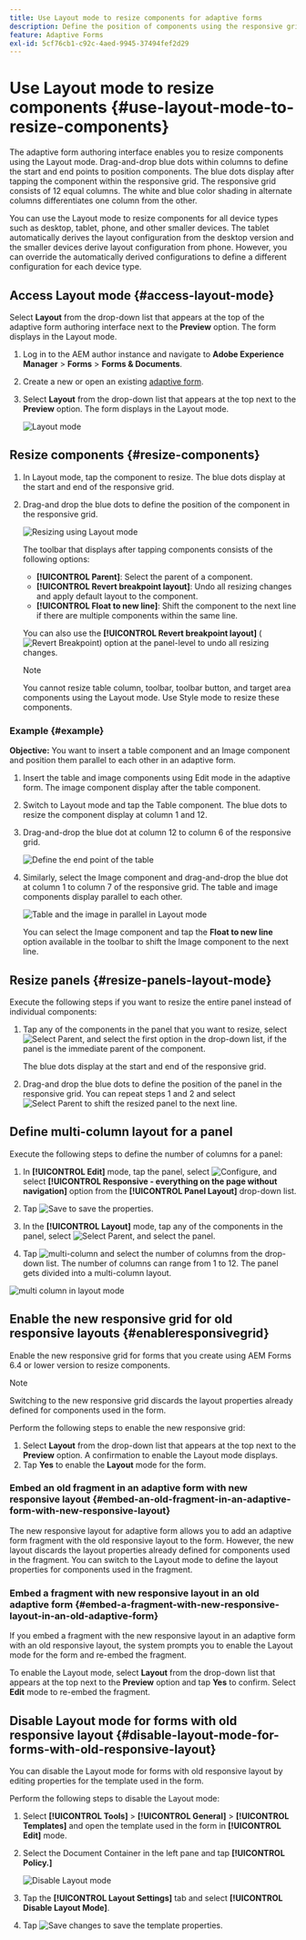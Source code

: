 ```yaml
---
title: Use Layout mode to resize components for adaptive forms
description: Define the position of components using the responsive grid available in Layout mode 
feature: Adaptive Forms
exl-id: 5cf76cb1-c92c-4aed-9945-37494fef2d29
---
```

# Use Layout mode to resize components {#use-layout-mode-to-resize-components}

The adaptive form authoring interface enables you to resize components using the Layout mode. Drag-and-drop blue dots within columns to define the start and end points to position components. The blue dots display after tapping the component within the responsive grid. The responsive grid consists of 12 equal columns. The white and blue color shading in alternate columns differentiates one column from the other.

You can use the Layout mode to resize components for all device types such as desktop, tablet, phone, and other smaller devices. The tablet automatically derives the layout configuration from the desktop version and the smaller devices derive layout configuration from phone. However, you can override the automatically derived configurations to define a different configuration for each device type.

## Access Layout mode {#access-layout-mode}

Select **Layout** from the drop-down list that appears at the top of the adaptive form authoring interface next to the **Preview** option. The form displays in the Layout mode.

1. Log in to the AEM author instance and navigate to **Adobe Experience Manager** &gt; **Forms** &gt; **Forms & Documents**.
1. Create a new or open an existing [adaptive form](../../forms/using/creating-adaptive-form.md).
1. Select **Layout** from the drop-down list that appears at the top next to the **Preview** option. The form displays in the Layout mode.

   ![Layout mode](assets/layout_mode_ic_new.png)

## Resize components {#resize-components}

1. In Layout mode, tap the component to resize. The blue dots display at the start and end of the responsive grid.
1. Drag-and drop the blue dots to define the position of the component in the responsive grid.

   ![Resizing using Layout mode](assets/layout_mode_resize_new_updated1.png)

   The toolbar that displays after tapping components consists of the following options:

    * **[!UICONTROL Parent]**: Select the parent of a component.
    * **[!UICONTROL Revert breakpoint layout]**: Undo all resizing changes and apply default layout to the component.
    * **[!UICONTROL Float to new line]**: Shift the component to the next line if there are multiple components within the same line.

   You can also use the **[!UICONTROL Revert breakpoint layout]** ( ![Revert Breakpoint](assets/reverttopreviouslypublishedversion.png)) option at the panel-level to undo all resizing changes.

   >[!NOTE]
   >
   >You cannot resize table column, toolbar, toolbar button, and target area components using the Layout mode. Use Style mode to resize these components.

### Example {#example}

**Objective:** You want to insert a table component and an Image component and position them parallel to each other in an adaptive form.

1. Insert the table and image components using Edit mode in the adaptive form. The image component display after the table component.
1. Switch to Layout mode and tap the Table component. The blue dots to resize the component display at column 1 and 12.
1. Drag-and-drop the blue dot at column 12 to column 6 of the responsive grid.

   ![Define the end point of the table](assets/layout_mode_end_point_table_new.png)

1. Similarly, select the Image component and drag-and-drop the blue dot at column 1 to column 7 of the responsive grid. The table and image components display parallel to each other.

   ![Table and the image in parallel in Layout mode](assets/table_image_parallel_new.png)

   You can select the Image component and tap the **Float to new line** option available in the toolbar to shift the Image component to the next line.

## Resize panels {#resize-panels-layout-mode}

Execute the following steps if you want to resize the entire panel instead of individual components:

1. Tap any of the components in the panel that you want to resize, select ![Select Parent](assets/select_parent_icon.svg), and select the first option in the drop-down list, if the panel is the immediate parent of the component.

   The blue dots display at the start and end of the responsive grid. 

1. Drag-and drop the blue dots to define the position of the panel in the responsive grid.
   You can repeat steps 1 and 2 and select ![Select Parent](assets/float_to_new_line_icon.svg) to shift the resized panel to the next line.

## Define multi-column layout for a panel

Execute the following steps to define the number of columns for a panel:

1. In **[!UICONTROL Edit]** mode, tap the panel, select ![Configure](assets/configure_icon.png), and select **[!UICONTROL Responsive - everything on the page without navigation]** option from the **[!UICONTROL Panel Layout]** drop-down list.

1. Tap ![Save](assets/save_icon.svg) to save the properties.

1. In the **[!UICONTROL Layout]** mode, tap any of the components in the panel, select ![Select Parent](assets/select_parent_icon.svg), and select the panel.

1. Tap ![multi-column](assets/multi-column.svg) and select the number of columns from the drop-down list. The number of columns can range from 1 to 12. The panel gets divided into a multi-column layout.

![multi column in layout mode](assets/multi-column-layout.png)

## Enable the new responsive grid for old responsive layouts {#enableresponsivegrid}

Enable the new responsive grid for forms that you create using AEM Forms 6.4 or lower version to resize components.

>[!NOTE]
>
>Switching to the new responsive grid discards the layout properties already defined for components used in the form.

Perform the following steps to enable the new responsive grid:

1. Select **Layout** from the drop-down list that appears at the top next to the **Preview** option. A confirmation to enable the Layout mode displays. 
1. Tap **Yes** to enable the **Layout** mode for the form.

### Embed an old fragment in an adaptive form with new responsive layout {#embed-an-old-fragment-in-an-adaptive-form-with-new-responsive-layout}

The new responsive layout for adaptive form allows you to add an adaptive form fragment with the old responsive layout to the form. However, the new layout discards the layout properties already defined for components used in the fragment. You can switch to the Layout mode to define the layout properties for components used in the fragment.

### Embed a fragment with new responsive layout in an old adaptive form {#embed-a-fragment-with-new-responsive-layout-in-an-old-adaptive-form}

If you embed a fragment with the new responsive layout in an adaptive form with an old responsive layout, the system prompts you to enable the Layout mode for the form and re-embed the fragment.

To enable the Layout mode, select **Layout** from the drop-down list that appears at the top next to the **Preview** option and tap **Yes** to confirm. Select **Edit** mode to re-embed the fragment.

## Disable Layout mode for forms with old responsive layout {#disable-layout-mode-for-forms-with-old-responsive-layout}

You can disable the Layout mode for forms with old responsive layout by editing properties for the template used in the form.

Perform the following steps to disable the Layout mode:

1. Select **[!UICONTROL Tools]** > **[!UICONTROL General]** > **[!UICONTROL Templates]** and open the template used in the form in **[!UICONTROL Edit]** mode.
1. Select the Document Container in the left pane and tap **[!UICONTROL Policy.]**

   ![Disable Layout mode](assets/policy_disable_layout_mode.png)

1. Tap the **[!UICONTROL Layout Settings]** tab and select **[!UICONTROL Disable Layout Mode]**. 
1. Tap ![Save changes](assets/save_icon.png) to save the template properties.
